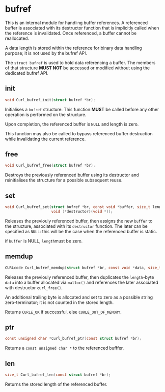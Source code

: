 # bufref

This is an internal module for handling buffer references. A referenced
buffer is associated with its destructor function that is implicitly called
when the reference is invalidated. Once referenced, a buffer cannot be
reallocated.

A data length is stored within the reference for binary data handling
purpose; it is not used by the bufref API.

The `struct bufref` is used to hold data referencing a buffer. The members of
that structure **MUST NOT** be accessed or modified without using the dedicated
bufref API.

## init

```c
void Curl_bufref_init(struct bufref *br);
```

Initialises a `bufref` structure. This function **MUST** be called before any
other operation is performed on the structure.

Upon completion, the referenced buffer is `NULL` and length is zero.

This function may also be called to bypass referenced buffer destruction while
invalidating the current reference.

## free

```c
void Curl_bufref_free(struct bufref *br);
```

Destroys the previously referenced buffer using its destructor and
reinitialises the structure for a possible subsequent reuse.

## set

```c
void Curl_bufref_set(struct bufref *br, const void *buffer, size_t length,
                     void (*destructor)(void *));
```

Releases the previouly referenced buffer, then assigns the new `buffer` to
the structure, associated with its `destructor` function. The later can be
specified as `NULL`: this will be the case when the referenced buffer is
static.

if `buffer` is NULL, `length`must be zero.

## memdup

```c
CURLcode Curl_bufref_memdup(struct bufref *br, const void *data, size_t length);
```

Releases the previouly referenced buffer, then duplicates the `length`-byte
`data` into a buffer allocated via `malloc()` and references the later
associated with destructor `curl_free()`.

An additional trailing byte is allocated and set to zero as a possible
string zero-terminator; it is not counted in the stored length.

Returns `CURLE_OK` if successful, else `CURLE_OUT_OF_MEMORY`.

## ptr

```c
const unsigned char *Curl_bufref_ptr(const struct bufref *br);
```

Returns a `const unsigned char *` to the referenced bufffer.

## len

```c
size_t Curl_bufref_len(const struct bufref *br);
```

Returns the stored length of the referenced buffer.
